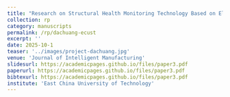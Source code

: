 ```yaml
---
title: "Research on Structural Health Monitoring Technology Based on Electrical Impedance Imaging"
collection: rp
category: manuscripts
permalink: /rp/dachuang-ecust
excerpt: ''
date: 2025-10-1
teaser: '../images/project-dachuang.jpg'
venue: 'Journal of Intelligent Manufacturing'
slidesurl: https://academicpages.github.io/files/paper3.pdf
paperurl: https://academicpages.github.io/files/paper3.pdf
bibtexurl: https://academicpages.github.io/files/paper3.pdf
institute: 'East China University of Technology'
---
```

